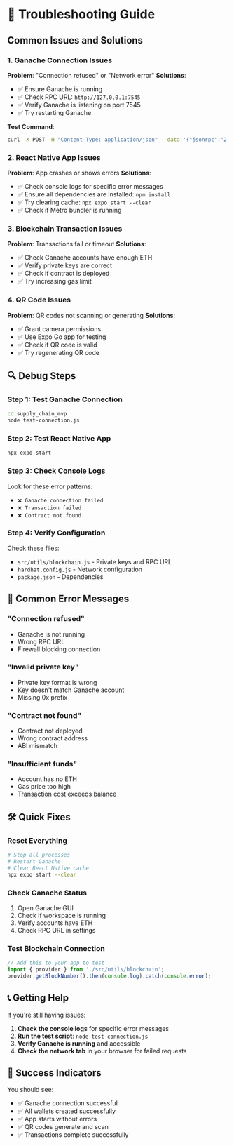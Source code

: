 # 🔧 Troubleshooting Guide

## Common Issues and Solutions

### 1. **Ganache Connection Issues**

**Problem**: "Connection refused" or "Network error"
**Solutions**:
- ✅ Ensure Ganache is running
- ✅ Check RPC URL: `http://127.0.0.1:7545`
- ✅ Verify Ganache is listening on port 7545
- ✅ Try restarting Ganache

**Test Command**:
```bash
curl -X POST -H "Content-Type: application/json" --data '{"jsonrpc":"2.0","method":"eth_blockNumber","params":[],"id":1}' http://127.0.0.1:7545
```

### 2. **React Native App Issues**

**Problem**: App crashes or shows errors
**Solutions**:
- ✅ Check console logs for specific error messages
- ✅ Ensure all dependencies are installed: `npm install`
- ✅ Try clearing cache: `npx expo start --clear`
- ✅ Check if Metro bundler is running

### 3. **Blockchain Transaction Issues**

**Problem**: Transactions fail or timeout
**Solutions**:
- ✅ Check Ganache accounts have enough ETH
- ✅ Verify private keys are correct
- ✅ Check if contract is deployed
- ✅ Try increasing gas limit

### 4. **QR Code Issues**

**Problem**: QR codes not scanning or generating
**Solutions**:
- ✅ Grant camera permissions
- ✅ Use Expo Go app for testing
- ✅ Check if QR code is valid
- ✅ Try regenerating QR code

## 🔍 Debug Steps

### Step 1: Test Ganache Connection
```bash
cd supply_chain_mvp
node test-connection.js
```

### Step 2: Test React Native App
```bash
npx expo start
```

### Step 3: Check Console Logs
Look for these error patterns:
- `❌ Ganache connection failed`
- `❌ Transaction failed`
- `❌ Contract not found`

### Step 4: Verify Configuration
Check these files:
- `src/utils/blockchain.js` - Private keys and RPC URL
- `hardhat.config.js` - Network configuration
- `package.json` - Dependencies

## 🚨 Common Error Messages

### "Connection refused"
- Ganache is not running
- Wrong RPC URL
- Firewall blocking connection

### "Invalid private key"
- Private key format is wrong
- Key doesn't match Ganache account
- Missing 0x prefix

### "Contract not found"
- Contract not deployed
- Wrong contract address
- ABI mismatch

### "Insufficient funds"
- Account has no ETH
- Gas price too high
- Transaction cost exceeds balance

## 🛠️ Quick Fixes

### Reset Everything
```bash
# Stop all processes
# Restart Ganache
# Clear React Native cache
npx expo start --clear
```

### Check Ganache Status
1. Open Ganache GUI
2. Check if workspace is running
3. Verify accounts have ETH
4. Check RPC URL in settings

### Test Blockchain Connection
```javascript
// Add this to your app to test
import { provider } from './src/utils/blockchain';
provider.getBlockNumber().then(console.log).catch(console.error);
```

## 📞 Getting Help

If you're still having issues:

1. **Check the console logs** for specific error messages
2. **Run the test script**: `node test-connection.js`
3. **Verify Ganache is running** and accessible
4. **Check the network tab** in your browser for failed requests

## 🎯 Success Indicators

You should see:
- ✅ Ganache connection successful
- ✅ All wallets created successfully
- ✅ App starts without errors
- ✅ QR codes generate and scan
- ✅ Transactions complete successfully
